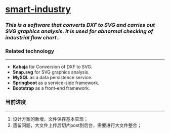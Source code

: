 [smart-industry](https://github.com/git-simm/smart-industry)
=======
### *This is a software that converts DXF to SVG and carries out SVG graphics analysis. It is used for abnormal checking of industrial flow chart..*

### Related technology
---
* **Kabaja** for Conversion of DXF to SVG.  
* **Snap.svg** for SVG graphics analysis.  
* **MySQL** as a data persistence service.  
* **Springboot** as a service-side framework.
* **Bootstrap** as a front-end framework.

### 当前进度
---
1. 设计方案的新增，文件保存基本实现；
2. 遗留问题，大文件上传后切片post到后台，需要进行大文件整合；
